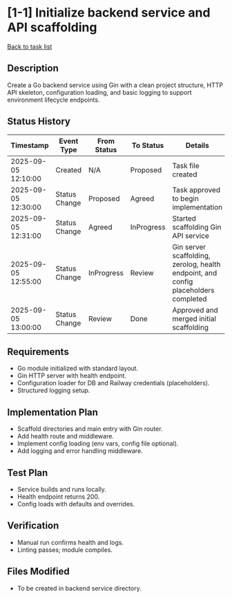 # [1-1] Initialize backend service and API scaffolding

[Back to task list](../tasks.md)

## Description
Create a Go backend service using Gin with a clean project structure, HTTP API skeleton, configuration loading, and basic logging to support environment lifecycle endpoints.

## Status History
| Timestamp | Event Type | From Status | To Status | Details | User |
|-----------|------------|-------------|-----------|---------|------|
| 2025-09-05 12:10:00 | Created | N/A | Proposed | Task file created | ai-agent |
| 2025-09-05 12:30:00 | Status Change | Proposed | Agreed | Task approved to begin implementation | user |
| 2025-09-05 12:31:00 | Status Change | Agreed | InProgress | Started scaffolding Gin API service | ai-agent |
| 2025-09-05 12:55:00 | Status Change | InProgress | Review | Gin server scaffolding, zerolog, health endpoint, and config placeholders completed | ai-agent |
| 2025-09-05 13:00:00 | Status Change | Review | Done | Approved and merged initial scaffolding | user |

## Requirements
- Go module initialized with standard layout.
- Gin HTTP server with health endpoint.
- Configuration loader for DB and Railway credentials (placeholders).
- Structured logging setup.

## Implementation Plan
- Scaffold directories and main entry with Gin router.
- Add health route and middleware.
- Implement config loading (env vars, config file optional).
- Add logging and error handling middleware.

## Test Plan
- Service builds and runs locally.
- Health endpoint returns 200.
- Config loads with defaults and overrides.

## Verification
- Manual run confirms health and logs.
- Linting passes; module compiles.

## Files Modified
- To be created in backend service directory.
